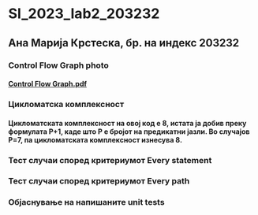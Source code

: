 # SI_2023_lab2_203232
## Ана Марија Крстеска, бр. на индекс 203232
### Control Flow Graph photo
#### [Control Flow Graph.pdf](https://github.com/anamarijakrsteska/SI_2023_lab2_203232/files/11582203/Control.Flow.Graph.pdf)
### Цикломатска комплексност
#### Цикломатската комплексност на овој код е 8, истата ја добив преку формулата P+1, каде што P е бројот на предикатни јазли. Во случајoв P=7, па цикломатската комплексност изнесува 8.
### Тест случаи според критериумот Every statement
####
### Тест случаи според критериумот Every path
####
### Објаснување на напишаните unit tests
####
